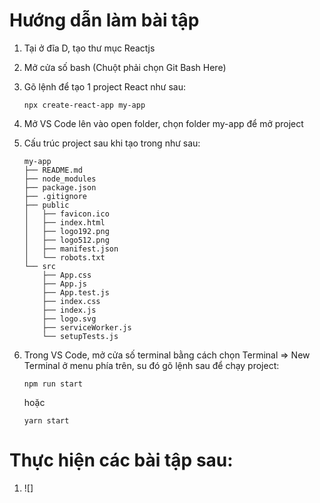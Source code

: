 # Hướng dẫn làm bài tập

1. Tại ở đĩa D, tạo thư mục Reactjs
2. Mở cửa số bash (Chuột phải chọn Git Bash Here)
3. Gõ lệnh để tạo 1 project React như sau:

   ```
   npx create-react-app my-app
   ```

4. Mở VS Code lên vào open folder, chọn folder my-app để mở project
5. Cấu trúc project sau khi tạo trong như sau:

   ```
   my-app
   ├── README.md
   ├── node_modules
   ├── package.json
   ├── .gitignore
   ├── public
   │   ├── favicon.ico
   │   ├── index.html
   │   ├── logo192.png
   │   ├── logo512.png
   │   ├── manifest.json
   │   └── robots.txt
   └── src
       ├── App.css
       ├── App.js
       ├── App.test.js
       ├── index.css
       ├── index.js
       ├── logo.svg
       ├── serviceWorker.js
       └── setupTests.js
   ```

6. Trong VS Code, mở cửa số terminal bằng cách chọn Terminal => New Terminal ở menu phía trên, su đó gõ lệnh sau để chạy project:

   ```
   npm run start
   ```

   hoặc

   ```
   yarn start
   ```

# Thực hiện các bài tập sau:

1. ![]
